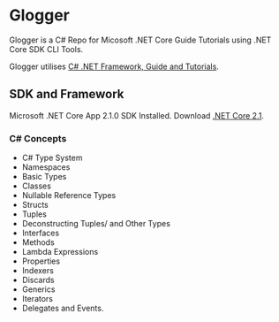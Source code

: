 # Glogger

Glogger is a C# Repo for Micosoft .NET Core Guide Tutorials using .NET Core SDK CLI Tools.

Glogger utilises [C# .NET Framework, Guide and Tutorials](https://docs.microsoft.com/en-us/dotnet/csharp/tutorials/intro-to-csharp/).

## SDK and Framework
Microsoft .NET Core App 2.1.0 SDK Installed. Download [.NET Core 2.1](https://dotnet.microsoft.com/download/dotnet-core/2.1).

### C# Concepts
- C# Type System
- Namespaces
- Basic Types
- Classes
- Nullable Reference Types
- Structs
- Tuples
- Deconstructing Tuples/ and Other Types
- Interfaces
- Methods
- Lambda Expressions
- Properties
- Indexers
- Discards
- Generics
- Iterators
- Delegates and Events.
